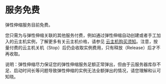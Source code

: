 # **服务免费**

弹性伸缩服务目前免费。

您只需为与弹性伸缩关联的其他服务付费，例如通过弹性伸缩自动创建或者手工加入的云主机实例，了解更多有关云主机价格，请参见 [云主机购买须知](https://www.jdcloud.com/help/detail/290/isCatalog/1)。注意，按量付费的云主机关机（Stop）后仍会收取实例费用，只有释放（Release）后才不再收取。

说明：弹性伸缩尽力保证您的弹性伸缩服务足额正常弹出，但由于云服务器库存不足、启动时间长等问题导致弹性伸缩的实例无法全额弹出的情况，请您理解和认可知晓。
